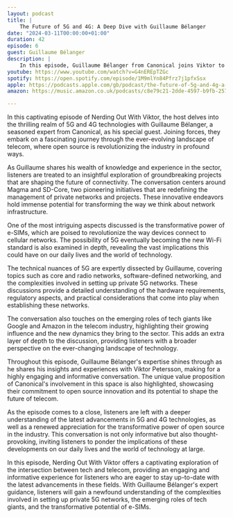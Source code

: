 ```yaml
---
layout: podcast
title: |
    The Future of 5G and 4G: A Deep Dive with Guillaume Bélanger
date: "2024-03-11T00:00:00+01:00"
duration: 42
episode: 6
guest: Guillaume Bélanger
description: |
    In this episode, Guillaume Bélanger from Canonical joins Viktor to dive into the exciting world of telecom innovation. From the transformative impact of open source on the industry to the latest advancements in 5G and 4G technologies, they explore the potential of e-SIMs and the growing importance of software-defined networking. Don't miss this enlightening conversation as Guillaume shares his expertise on the challenges and benefits of establishing private 5G networks - a topic that's sure to spark your interest!
youtube: https://www.youtube.com/watch?v=G4nEREpTZGc
spotify: https://open.spotify.com/episode/1M9mlYn84Pfrz7j1pfxSsx
apple: https://podcasts.apple.com/gb/podcast/the-future-of-5g-and-4g-a-deep-dive-with-guillaume-belanger/id1722663295?i=1000648700108
amazon: https://music.amazon.co.uk/podcasts/c8e79c21-2dde-4597-b9fb-257ecbc2bf29/episodes/96fec8f6-802a-45ef-9760-2c11c1e0556e/nerding-out-with-viktor-the-future-of-5g-and-4g-a-deep-dive-with-guillaume-belanger

---
```


In this captivating episode of Nerding Out With Viktor, the host delves into the thrilling realm of 5G and 4G technologies with Guillaume Bélanger, a seasoned expert from Canonical, as his special guest. Joining forces, they embark on a fascinating journey through the ever-evolving landscape of telecom, where open source is revolutionizing the industry in profound ways.

As Guillaume shares his wealth of knowledge and experience in the sector, listeners are treated to an insightful exploration of groundbreaking projects that are shaping the future of connectivity. The conversation centers around Magma and SD-Core, two pioneering initiatives that are redefining the management of private networks and projects. These innovative endeavors hold immense potential for transforming the way we think about network infrastructure.

One of the most intriguing aspects discussed is the transformative power of e-SIMs, which are poised to revolutionize the way devices connect to cellular networks. The possibility of 5G eventually becoming the new Wi-Fi standard is also examined in depth, revealing the vast implications this could have on our daily lives and the world of technology.

The technical nuances of 5G are expertly dissected by Guillaume, covering topics such as core and radio networks, software-defined networking, and the complexities involved in setting up private 5G networks. These discussions provide a detailed understanding of the hardware requirements, regulatory aspects, and practical considerations that come into play when establishing these networks.

The conversation also touches on the emerging roles of tech giants like Google and Amazon in the telecom industry, highlighting their growing influence and the new dynamics they bring to the sector. This adds an extra layer of depth to the discussion, providing listeners with a broader perspective on the ever-changing landscape of technology.

Throughout this episode, Guillaume Bélanger's expertise shines through as he shares his insights and experiences with Viktor Petersson, making for a highly engaging and informative conversation. The unique value proposition of Canonical's involvement in this space is also highlighted, showcasing their commitment to open source innovation and its potential to shape the future of telecom.

As the episode comes to a close, listeners are left with a deeper understanding of the latest advancements in 5G and 4G technologies, as well as a renewed appreciation for the transformative power of open source in the industry. This conversation is not only informative but also thought-provoking, inviting listeners to ponder the implications of these developments on our daily lives and the world of technology at large.

In this episode, Nerding Out With Viktor offers a captivating exploration of the intersection between tech and telecom, providing an engaging and informative experience for listeners who are eager to stay up-to-date with the latest advancements in these fields. With Guillaume Bélanger's expert guidance, listeners will gain a newfound understanding of the complexities involved in setting up private 5G networks, the emerging roles of tech giants, and the transformative potential of e-SIMs.